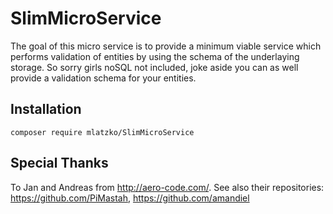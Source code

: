 # SlimMicroService
The goal of this micro service is to provide a minimum viable service which performs validation of entities by using the schema of the underlaying storage. So sorry girls noSQL not included, joke aside you can as well provide a validation schema for your entities.
## Installation
```
composer require mlatzko/SlimMicroService
```
## Special Thanks
To Jan and Andreas from http://aero-code.com/. See also their repositories: https://github.com/PiMastah, https://github.com/amandiel
